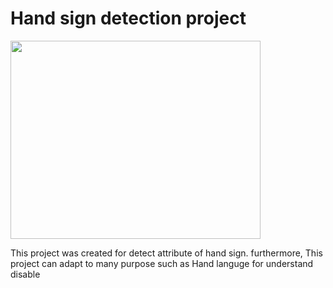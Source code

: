 # Hand sign detection project

<img src='https://github.com/Intraraksa/ML-projects/blob/master/Project/Hand-sign-detection/utils/love_file.jpg' width=400 height = 317>

This project was created for detect attribute of hand sign. furthermore, This project can adapt to many purpose such as Hand languge for understand disable
<br>
